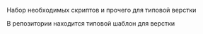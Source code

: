 Набор необходимых скриптов и прочего для типовой верстки


В репозитории находится типовой шаблон для верстки
